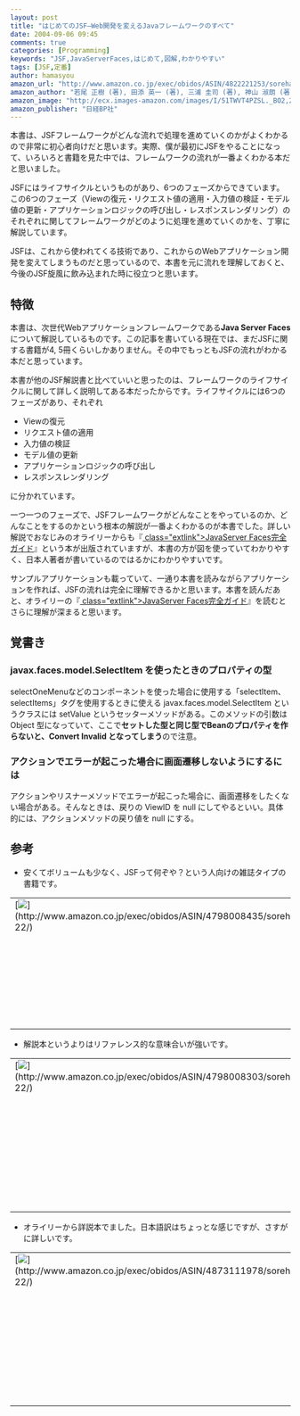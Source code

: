 ```yaml
---
layout: post
title: "はじめてのJSF―Web開発を変えるJavaフレームワークのすべて"
date: 2004-09-06 09:45
comments: true
categories: [Programming]
keywords: "JSF,JavaServerFaces,はじめて,図解,わかりやすい"
tags: [JSF,定番]
author: hamasyou
amazon_url: "http://www.amazon.co.jp/exec/obidos/ASIN/4822221253/sorehabooks-22"
amazon_author: "若尾 正樹 (著), 田添 英一 (著), 三浦 圭司 (著), 神山 淑朗 (著)"
amazon_image: "http://ecx.images-amazon.com/images/I/51TWVT4PZSL._BO2,204,203,200_PIsitb-sticker-arrow-click,-76_AA300_SH20_OU09_.jpg"
amazon_publisher: "日経BP社"
---
```


本書は、JSFフレームワークがどんな流れで処理を進めていくのかがよくわかるので非常に初心者向けだと思います。実際、僕が最初にJSFをやることになって、いろいろと書籍を見た中では、フレームワークの流れが一番よくわかる本だと思いました。

JSFにはライフサイクルというものがあり、6つのフェーズからできています。この6つのフェーズ（Viewの復元・リクエスト値の適用・入力値の検証・モデル値の更新・アプリケーションロジックの呼び出し・レスポンスレンダリング）のそれぞれに関してフレームワークがどのように処理を進めていくのかを、丁寧に解説しています。

JSFは、これから使われてくる技術であり、これからのWebアプリケーション開発を変えてしまうものだと思っているので、本書を元に流れを理解しておくと、今後のJSF旋風に飲み込まれた時に役立つと思います。


<!-- more -->

<h2>特徴</h2>

本書は、次世代Webアプリケーションフレームワークである<b>Java Server Faces</b>について解説しているものです。この記事を書いている現在では、まだJSFに関する書籍が4, 5冊くらいしかありません。その中でもっともJSFの流れがわかる本だと思っています。

本書が他のJSF解説書と比べていいと思ったのは、フレームワークのライフサイクルに関して詳しく説明してある本だったからです。ライフサイクルには6つのフェーズがあり、それぞれ

<ul><li>Viewの復元</li><li>リクエスト値の適用</li><li>入力値の検証</li><li>モデル値の更新</li><li>アプリケーションロジックの呼び出し</li><li>レスポンスレンダリング</li></ul>

に分かれています。

一つ一つのフェーズで、JSFフレームワークがどんなことをやっているのか、どんなことをするのかという根本の解説が一番よくわかるのが本書でした。詳しい解説でおなじみのオライリーからも『[ class="extlink">JavaServer Faces完全ガイド](http://www.amazon.co.jp/exec/obidos/ASIN/4873111978/sorehabooks-22)』という本が出版されていますが、本書の方が図を使っていてわかりやすく、日本人著者が書いているのではるかにわかりやすいです。

サンプルアプリケーションも載っていて、一通り本書を読みながらアプリケーションを作れば、JSFの流れは完全に理解できるかと思います。本書を読んだあと、オライリーの『[ class="extlink">JavaServer Faces完全ガイド](http://www.amazon.co.jp/exec/obidos/ASIN/4873111978/sorehabooks-22)』を読むとさらに理解が深まると思います。

<h2>覚書き</h2>

<h3>javax.faces.model.SelectItem を使ったときのプロパティの型</h3>

selectOneMenuなどのコンポーネントを使った場合に使用する「selectItem、selectItems」タグを使用するときに使える javax.faces.model.SelectItem というクラスには setValue というセッターメソッドがある。このメソッドの引数は Object 型になっていて、ここで<strong>セットした型と同じ型でBeanのプロパティを作らないと、Convert Invalid となってしまう</strong>ので注意。

<h3>アクションでエラーが起こった場合に画面遷移しないようにするには</h3>

アクションやリスナーメソッドでエラーが起こった場合に、画面遷移をしたくない場合がある。そんなときは、戻りの ViewID を null にしてやるといい。具体的には、アクションメソッドの戻り値を null にする。

<h2>参考</h2>

+ 安くてボリュームも少なく、JSFって何ぞや？という人向けの雑誌タイプの書籍です。

<div class="rakuten"><table border="0" cellpadding="5" width="400"><tr><td valign="top">[<img src="http://images-jp.amazon.com/images/P/4798008435.09.MZZZZZZZ.jpg"   border="0" />](http://www.amazon.co.jp/exec/obidos/ASIN/4798008435/sorehabooks-22/)</td><td valign="top" />[徹底解説!JSF(JavaServer Faces)のすべて](http://www.amazon.co.jp/exec/obidos/ASIN/4798008435/sorehabooks-22/)<br />イーベンチャーサポート<br /><iframe scrolling="no" frameborder="0" width="250" height="40" hspace="0" vspace="0" marginheight="0" marginwidth="0" src="http://xml-jp.amznxslt.com/onca/xml3?dev-t=D2JW5SAFEH7L0B&t=goodpic-22&f=http://www.g-tools.com/xsl/aws-price-ffffff.xsl&locale=jp&type=lite&AsinSearch=4798008435"></iframe><br /><br /><br />[<font size="-1">Amazonで詳しく見る</font>](http://www.amazon.co.jp/exec/obidos/ASIN/4798008435/sorehabooks-22/)<img src="http://www.g-tools.com/img/spacer.gif"   width="50" height="1" />[ /><img src="http://www.g-tools.com/img/powered-by-gtool.gif"   border="0" alt="4798008435"/>](http://www.goodpic.com/mt/aws/)<br /></td></tr></table>
</div>

+ 解説本というよりはリファレンス的な意味合いが強いです。

<div class="rakuten"><table border="0" cellpadding="5" width="400"><tr><td valign="top">[<img src="http://images-jp.amazon.com/images/P/4798008303.09.MZZZZZZZ.jpg"   border="0" />](http://www.amazon.co.jp/exec/obidos/ASIN/4798008303/sorehabooks-22/)</td><td valign="top" />[JSF(JavaServer Faces)によるWebアプリケーション開発―Java徹底活用](http://www.amazon.co.jp/exec/obidos/ASIN/4798008303/sorehabooks-22/)<br />川崎 克巳<br /><iframe scrolling="no" frameborder="0" width="250" height="40" hspace="0" vspace="0" marginheight="0" marginwidth="0" src="http://xml-jp.amznxslt.com/onca/xml3?dev-t=D2JW5SAFEH7L0B&t=goodpic-22&f=http://www.g-tools.com/xsl/aws-price-ffffff.xsl&locale=jp&type=lite&AsinSearch=4798008303"></iframe><br /><br /><font size="-1"><b>おすすめ平均</b><img src="http://g-images.amazon.com/images/G/01/detail/stars-5-0.gif"   /><br /><img src="http://g-images.amazon.com/images/G/01/detail/stars-5-0.gif"   />JSF1.1に対応した初めての本<br /></font><br />[ /><font size="-1">Amazonで詳しく見る</font>](http://www.amazon.co.jp/exec/obidos/ASIN/4798008303/sorehabooks-22/)<img src="http://www.g-tools.com/img/spacer.gif"   width="50" height="1" />[ /><img src="http://www.g-tools.com/img/powered-by-gtool.gif"   border="0" alt="4798008303"/>](http://www.goodpic.com/mt/aws/)<br /></td></tr></table>
</div>

+ オライリーから詳説本でました。日本語訳はちょっとな感じですが、さすがに詳しいです。

<div class="rakuten"><table border="0" cellpadding="5" width="400"><tr><td valign="top">[<img src="http://images-jp.amazon.com/images/P/4873111978.09.MZZZZZZZ.jpg"   border="0" />](http://www.amazon.co.jp/exec/obidos/ASIN/4873111978/sorehabooks-22/)</td><td valign="top" />[JavaServer Faces完全ガイド](http://www.amazon.co.jp/exec/obidos/ASIN/4873111978/sorehabooks-22/)<br />ハンス バーグステン, Hans Bergsten, 岩谷 宏<br /><iframe scrolling="no" frameborder="0" width="250" height="40" hspace="0" vspace="0" marginheight="0" marginwidth="0" src="http://xml-jp.amznxslt.com/onca/xml3?dev-t=D2JW5SAFEH7L0B&t=goodpic-22&f=http://www.g-tools.com/xsl/aws-price-ffffff.xsl&locale=jp&type=lite&AsinSearch=4873111978"></iframe><br /><br /><font size="-1"><b>おすすめ平均</b><img src="http://g-images.amazon.com/images/G/01/detail/stars-1-0.gif"   /><br /><img src="http://g-images.amazon.com/images/G/01/detail/stars-1-0.gif"   />非技術者による翻訳？<br /></font><br />[ /><font size="-1">Amazonで詳しく見る</font>](http://www.amazon.co.jp/exec/obidos/ASIN/4873111978/sorehabooks-22/)<img src="http://www.g-tools.com/img/spacer.gif"   width="50" height="1" />[ /><img src="http://www.g-tools.com/img/powered-by-gtool.gif"   border="0" alt="4873111978"/>](http://www.goodpic.com/mt/aws/)<br /></td></tr></table>
</div>




